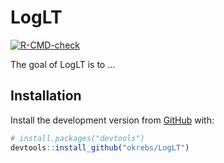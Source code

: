 
<!-- README.md is generated from README.Rmd. Please edit that file -->

# LogLT

<!-- badges: start -->

[![R-CMD-check](https://github.com/okrebs/LogLT/workflows/R-CMD-check/badge.svg)](https://github.com/okrebs/LogLT/actions)
<!-- badges: end -->

The goal of LogLT is to …

## Installation

Install the development version from [GitHub](https://github.com/) with:

``` r
# install.packages("devtools")
devtools::install_github("okrebs/LogLT")
```
